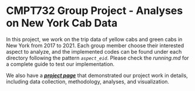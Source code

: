# CMPT732 Group Project - Analyses on New York Cab Data

In this project, we work on the trip data of yellow cabs and green cabs in New York from 2017 to 2021. Each group member choose their interested aspect to analyze, and the implemented codes can be found under each directory following the pattern _`aspect_eid`_. Please check the _running.md_ for a complete guide to test our implementation.

We also have a [_**project page**_](https://apphiawang.github.io/cmpt732_nyc_cab/) that demonstrated our project work in details, including data collection, methodology, analyses, and visualization. 
